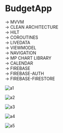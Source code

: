 # BudgetApp


-> MVVM <br/>
-> CLEAN ARCHITECTURE <br/>
-> HILT <br/>
-> COROUTINES <br/>
-> LIVEDATA <br/>
-> VIEWMODEL <br/>
-> NAVIGATION <br/>
-> MP CHART LIBRARY <br/>
-> CALENDAR <br/>
-> FIREBASE <br/>
-> FIREBASE-AUTH <br/>
-> FIREBASE-FIRESTORE <br/>


![a1](https://user-images.githubusercontent.com/66000826/217500132-ac7f88e6-42dc-4fa9-9039-47eff39aa0e5.PNG)

![a2](https://user-images.githubusercontent.com/66000826/217500158-4078671c-89d4-4bd7-9dd2-e1239169bf5e.PNG)

![a3](https://user-images.githubusercontent.com/66000826/217500177-43b9ad7b-e297-4a6a-a6ee-e274cd8b4a42.PNG)

![a4](https://user-images.githubusercontent.com/66000826/217500189-6f281e0b-c39f-43b4-8d73-0a84b4f890e7.PNG)

![a5](https://user-images.githubusercontent.com/66000826/217500194-01361e04-6e68-427d-a3d8-81203def0e88.PNG)
